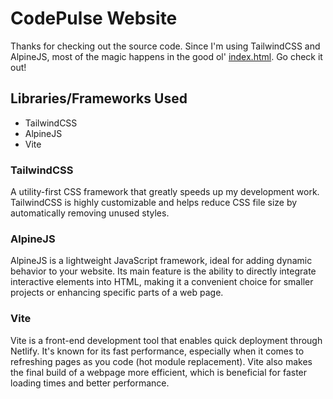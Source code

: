 # CodePulse Website

Thanks for checking out the source code. Since I'm using TailwindCSS and AlpineJS, most of the magic happens in the good ol' [index.html](index.html). Go check it out!

## Libraries/Frameworks Used

-   TailwindCSS
-   AlpineJS
-   Vite

### TailwindCSS

A utility-first CSS framework that greatly speeds up my development work. TailwindCSS is highly customizable and helps reduce CSS file size by automatically removing unused styles.

### AlpineJS

AlpineJS is a lightweight JavaScript framework, ideal for adding dynamic behavior to your website. Its main feature is the ability to directly integrate interactive elements into HTML, making it a convenient choice for smaller projects or enhancing specific parts of a web page.

### Vite

Vite is a front-end development tool that enables quick deployment through Netlify. It's known for its fast performance, especially when it comes to refreshing pages as you code (hot module replacement). Vite also makes the final build of a webpage more efficient, which is beneficial for faster loading times and better performance.
